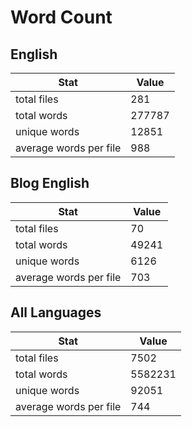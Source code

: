 # Word Count

## English

Stat | Value
---- | -----
total files | 281
total words | 277787
unique words | 12851
average words per file | 988

## Blog English

Stat | Value
---- | -----
total files | 70
total words | 49241
unique words | 6126
average words per file | 703

## All Languages

Stat | Value
---- | -----
total files | 7502
total words | 5582231
unique words | 92051
average words per file | 744
